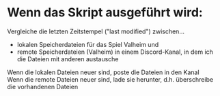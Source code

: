 # Wenn das Skript ausgeführt wird:

Vergleiche die letzten Zeitstempel ("last modified") zwischen...

* lokalen Speicherdateien für das Spiel Valheim und
* remote Speicherdateien (Valheim) in einem Discord-Kanal, in dem ich die Dateien mit anderen austausche

Wenn die lokalen Dateien neuer sind, poste die Dateien in den Kanal <br />
Wenn die remote Dateien neuer sind, lade sie herunter, d.h. überschreibe die vorhandenen Dateien




